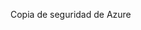 <Token xmlns:xlink="http://www.w3.org/1999/xlink">Copia de seguridad de Azure</Token>

<!--HONumber=Jun16_HO4-->


